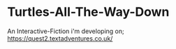 # Turtles-All-The-Way-Down
An Interactive-Fiction i'm developing on; https://quest2.textadventures.co.uk/
